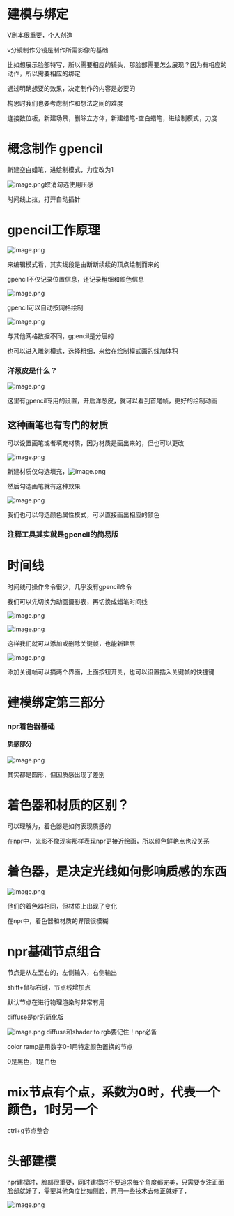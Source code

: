#  建模与绑定

V剧本很重要，个人创造

v分镜制作分镜是制作所需影像的基础

比如想展示脸部特写，所以需要相应的镜头，那脸部需要怎么展现？因为有相应的动作，所以需要相应的绑定

通过明确想要的效果，决定制作的内容是必要的

构思时我们也要考虑制作和想法之间的难度

连接数位板，新建场景，删除立方体，新建蜡笔-空白蜡笔，进绘制模式，力度

# 概念制作 gpencil

新建空白蜡笔，进绘制模式，力度改为1

![image.png](https://cdn.jsdelivr.net/gh/ymingZ/note-gen-image-sync@main/2025-07/745fe70e-8bcd-43f4-9d79-f949ee251711.png)取消勾选使用压感

时间线上拉，打开自动插针

# gpencil工作原理

![image.png](https://cdn.jsdelivr.net/gh/ymingZ/note-gen-image-sync@main/2025-07/0041ccb2-ce15-4915-8d7d-1078d13f6b9b.png)

来编辑模式看，其实线段是由断断续续的顶点绘制而来的

gpencil不仅记录位置信息，还记录粗细和颜色信息

![image.png](https://cdn.jsdelivr.net/gh/ymingZ/note-gen-image-sync@main/2025-07/dcbab38f-aad8-40a4-aab7-6a8360deca87.png)

gpencil可以自动按网格绘制

![image.png](https://cdn.jsdelivr.net/gh/ymingZ/note-gen-image-sync@main/2025-07/c0b98565-cd89-4e4a-a0c2-afa0654015e1.png)

与其他网格数据不同，gpencil是分层的

也可以进入雕刻模式，选择粗细，来给在绘制模式画的线加体积

### 洋葱皮是什么？

![image.png](https://cdn.jsdelivr.net/gh/ymingZ/note-gen-image-sync@main/2025-07/aec1821a-e7c6-4d98-a11a-f7d8ddb18243.png)

这里有gpencil专用的设置，开启洋葱皮，就可以看到首尾帧，更好的绘制动画

## 这种画笔也有专门的材质

可以设置画笔或者填充材质，因为材质是画出来的，但也可以更改

![image.png](https://cdn.jsdelivr.net/gh/ymingZ/note-gen-image-sync@main/2025-07/74583091-c728-44a6-87d9-18da46013d12.png)

新建材质仅勾选填充，![image.png](https://cdn.jsdelivr.net/gh/ymingZ/note-gen-image-sync@main/2025-07/a57f4303-eac9-4d84-9c79-c48ea6c0417d.png)

然后勾选画笔就有这种效果

![image.png](https://cdn.jsdelivr.net/gh/ymingZ/note-gen-image-sync@main/2025-07/4437e442-44ba-4ff6-bf7c-bd2d44cc4f43.png)

我们也可以勾选颜色属性模式，可以直接画出相应的颜色

### 注释工具其实就是gpencil的简易版

# 时间线

时间线可操作命令很少，几乎没有gpencil命令

我们可以先切换为动画摄影表，再切换成蜡笔时间线

![image.png](https://cdn.jsdelivr.net/gh/ymingZ/note-gen-image-sync@main/2025-07/a1609aae-a0e9-4bcf-9e40-fddb83af2a23.png)

![image.png](https://cdn.jsdelivr.net/gh/ymingZ/note-gen-image-sync@main/2025-07/bf714412-fe66-45bb-8c45-94621f39d895.png)

这样我们就可以添加或删除关键帧，也能新建层

![image.png](https://cdn.jsdelivr.net/gh/ymingZ/note-gen-image-sync@main/2025-07/0546288b-11f8-47e6-a097-b56b36106e87.png)

添加关键帧可以搞两个界面，上面按钮开关，也可以设置插入关键帧的快捷键

# 建模绑定第三部分

### npr着色器基础

#### 质感部分

![image.png](https://cdn.jsdelivr.net/gh/ymingZ/note-gen-image-sync@main/2025-07/fe7e9fc9-00a2-41b3-ae6d-62cb27a30d4d.png)

其实都是圆形，但因质感出现了差别

# 着色器和材质的区别？

可以理解为，着色器是如何表现质感的

在npr中，光影不像现实那样表现npr更接近绘画，所以颜色鲜艳点也没关系

# 着色器，是决定光线如何影响质感的东西

![image.png](https://cdn.jsdelivr.net/gh/ymingZ/note-gen-image-sync@main/2025-07/080c764c-3260-4e61-9e07-d926b536a112.png)

他们的着色器相同，但材质上出现了变化

在npr中，着色器和材质的界限很模糊

# npr基础节点组合

节点是从左至右的，左侧输入，右侧输出

shift+鼠标右键，节点线增加点

默认节点在进行物理渲染时非常有用

diffuse是pr的简化版

![image.png](https://cdn.jsdelivr.net/gh/ymingZ/note-gen-image-sync@main/2025-07/95319328-d48b-4904-afc2-bad051d57ada.png) diffuse和shader to rgb要记住！npr必备

color ramp是用数字0-1用特定颜色置换的节点

0是黑色，1是白色

# mix节点有个点，系数为0时，代表一个颜色，1时另一个

ctrl+g节点整合

# 头部建模

npr建模时，脸部很重要，同时建模时不要追求每个角度都完美，只需要专注正面脸部就好了，需要其他角度比如侧脸，再用一些技术去修正就好了，

![image.png](https://cdn.jsdelivr.net/gh/ymingZ/note-gen-image-sync@main/2025-07/9da452da-071c-4159-8cf1-d453ad27c85d.png)
